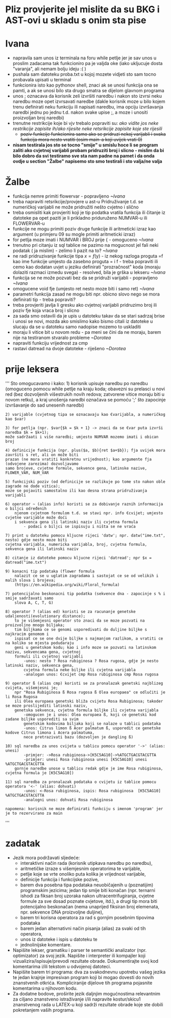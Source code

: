 # Pliz provjerite jel mislite da su BKG i AST-ovi u skladu s onim sta pise
# Ivana
* napravila sam unos iz terminala na foru while petlje jer je sav unos u proslim zadacama tak funkcioniro pa je valjda oke (iako ukljucuje dosta "varanja", ali nemam bolju ideju :( )
* pushala sam datoteku proba.txt u kojoj mozete vidjeti sto sam tocno probavala upisati u terminal
* funkcionira isto kao pythonov shell, znaci ak se unosi funkcija ona se pamti, a ak se unosi bilo sta drugo smatra se dijelom glavnom programa
* unos ; oznacava da korisnik zeli izvršiti naredbu i nakon sto izvrsi neku naredbu moze opet izvrsavati naredbe (dakle korisnik moze u bilo kojem trenu definirati neku funkciju ili napisati naredbu, ima opciju izvršavanja naredbi jednu po jednu t.d. nakon svake upise ;, a moze i unositi proizvoljan broj naredbi)
* trenutne restrikcije koje bi vjv trebalo popraviti su: _ako vidite jos neke restrikcije zapisite ih/ako rijesite neke retsrikcije zapisite koje ste rijesili_
  * ~~poziv funkcije funkcionira samo ako se pridruzi nekoj varijabli i svaka funkcija mora nesto vratiti (osim main-a koji uvijek vrati 0)~~
* __nisam testirala jos sto se tocno "smije" u smislu hoce li se program zaliti ako cvjetnoj varijabli probam pridruziti broj i slicno - mislim da bi bilo dobro da svi testiramo sve sta nam padne na pamet i da onda ovdje u section "Žalbe" napisemo sto smo testirali i sto valja/ne valja__
# Žalbe
* funkcija nemre primiti flowervar - popravljeno _~Ivana_
* treba napraviti retsrikcije/provjere u ast-u Pridruživanje t.d. se numeričkoj varijabli ne može pridružiti nešto cvjetno i slično
* treba osmisliti kak provjeriti koji je tip podatka vratila funkcija ili čitanje iz datoteke pa opet paziti je li prikladno priduruženo NUMVAR-u ili FLOWERVAR-u
* funkcije ne mogu primiti poziv druge funkcije ili aritmeticki izraz kao argument (u primjeru 09 su mogle primiti aritmeticki izraz)
* for petlja moze imati i NUMVAR i BROJ prije { - omoguceno _~Ivana_
* trenutno pri citanju iz sql tablice ne pazimo na mogucnost jel fali neki podatak ( ja mislim) - zelimo li pazit na to? _~Ivana_
* ne radi pridruzivanje funkcije tipa $x =f($y) - iz nekog razloga proguta =f kao ime funkcije umjesto da zasebno proguta = i f - treba popraviti ili cemo kao dodatan uvjet u jeziku definirati "prozračnost" koda (moraju dolaziti razmaci izmedu svega) - resolved, bila je grška u lekseru _~Ivana_
* funkcija se ne može pozvati bez da se pridruži varijabli - popravljeno _~Ivana_
* omogucene void fje (umjesto ret nesto moze biti i samo ret) _~Ivana_
* parametri funkcija zasad ne mogu biti npr. obicno slovo nego se mora definirati tip - treba popraviti?
* treba provjeriti javlja li gresku ako cvjetnoj varijabli pridruzimo broj ili poziv fje koja vraca broj i slicno
* za sada smo ostavili da je upis u datoteku takav da se stari sadrzaj brise i unosi se novi, mozda ako smislimo kako bismo citali iz datoteke u slucaju da se u datoteku samo nadopise mozemo to uskladiti
* moraju li vitice bit u novom redu - pa meni se čini da ne moraju, barem nije na testiranom stvaralo probleme _~Dorotea_
* napraviti funkciju vrijednost za cmp
* rastavi datread na dvoje datoteke - riješeno _~Dorotea_
# prije leksera
'''
Sto omogucavamo i kako:
    1) korisnik upisuje naredbu po naredbu (omoguceno pomocu while petlje na kraju koda;
        obavezni su prelasci u novi red (bez dozvoljenih višestrukih novih redova; zatvorene vitice
        moraju biti u novom retku), a kraj unošenja naredbi označava se pomoću ';' što
        zapocinje izvršavanje do sad unesenih naredbi)
        
    2) varijable (cvjetnog tipa se oznacavaju kao €varijabla, a numeričkog kao $var)
    
    3) for petlja (npr. $var{$k = $k + 1} -> znaci da se €var puta izvrši naredba $k = $k+1);
    može sadržaati i više naredbi; umjesto NUMVAR mozemo imati i obican broj 
    
    4) definicije funkcija (npr. plus($a, $b){ret $a+$b}); fja uvijek mora završiti s ret, ali on može biti
    prazan (ne mora vratiti konkretnu vrijednost); kao argumente fja (odvojene zarezima) dozvoljavamo
    samo brojeve, cvjetne formule, sekvence gena, latinske nazive, FLOWER_VAR, NUM_VAR
    
    5) funkcijski poziv (od definicije se razlikuje po tome sto nakon oble zagrade ne dode vitica);
    moze se pojaviti samostalno ili kao desna strana pridruživanja varijabli
    
    6) operator ~ (alias info) koristi se za dobivanje raznih informacija o biljci određenih
        njenom cvjetnom formulom t.d. se stavi npr. info €cvijet; umjesto cvjetne varijable može doći
        i sekvenca gena ili latinski naziv ili cvjetna formula
            - podaci o biljci se ispisuju i ništa se ne vraća
    
    7) print u datoteku pomocu kljucne rijeci 'datw'; npr. datw("ime.txt", nesto) gdje nesto moze biti
    cvjetna varijabla, numericka varijabla, broj, cvjetna formula, sekvenca gena ili latinski naziv
    
    8) citanje iz datoteke pomocu kljucne rijeci 'datread'; npr $x = datread("ime.txt")
    
    9) konacni tip podataka (flower formula
        nalazit ce se u uglatim zagradama i sastojat ce se od velikih i malih slova i brojeva;
        (https://en.wikipedia.org/wiki/Floral_formula)
        
    7) potencijalno beskonacni tip podatka (sekvence dna - zapocinje s % i smije sadržavati samo
        slova A, C, T, G)
        
    8) operator ? (alias ed) koristi se za racunanje genetske udaljenosti(evolutionary distance);
        to je višemjesni operator sto znaci da se moze pozvati na proizvoljno mnogo biljaka;
        tim biljkama ce se genomi usporedivati do duljine biljke s najkracim genomom i
        ispisat ce se one dvije biljke s najmanjom razlikom, a vratiti ce na koliko se mjesta podudaraju
        geni u genetskom kodu; kao i info moze se pozvati na latinskom nazivu, sekvencama gena, cvjetnoj 
        formuli ili cvjetnoj varijabli
            -unos: nesto ? Rosa rubiginosa ? Rosa rugosa, gdje je nesto latinski naziv, sekvenca gena,
            cvjetna formula neke biljke ili cvjetna varijabla
            -analogan unos: €cvijet cmp Rosa rubiginosa cmp Rosa rugosa
        
    9) operator ß (alias cmp) koristi se za pronalazak genetski najblizeg cvijeta, višemjesni je;
        npr "Rosa Rubiginosa ß Rosa rugosa ß Olea europaea" ce odlučiti je li Rosa Rugosa
        ili Olea europaea genetski bliža cvijetu Rosa Rubiginosa; takoder se moze proslijediti latinski naziv,
        genetska sekvenca, cvjetna formula biljke ili cvjetna varijabla
            -omogucen je i unos: Olea europaea ß, koji ce genetski kod zadane biljke usporediti sa svim
            genetskim kodovima biljaka koji se nalaze u tablici podataka
            -unos: Citrus limon ß Acer palmatum ß, usporedit ce genetske kodove Citrus limona i Acera palmatuma,
            nece pretrazivati bazu (dozvoljen je dangling ß)
            
    10) sql naredba za unos cvijeta u tablicu pomocu operator '->' (alias: unesi)
            -primjer: ->Rosa rubiginosa->[K5C5AG10]->%ATGCTGACGTACGTTA
            -primjer: unesi Rosa rubiginosa unesi [K5C5AG10] unesi %ATGCTGACGTACGTTA
        gornje naredbe unose u tablicu redak gdje je ime Rosa rubiginosa, cvjetna formula je [K5C5AG10])
        
    11) sql naredba za pronalazak podataka o cvijetu iz tablice pomocu operatora '<-' (alias: dohvati)
            -unos: <-Rosa rubiginosa, ispis: Rosa rubiginosa  [K5C5AG10]  %ATGCTGACGTACGTTA
            -analogni unos: dohvati Rosa rubiginosa
        
    napomena: korisnik ne moze definirati funkciju s imenom 'program' jer je to rezervirano za main
'''
# zadatak
* Jezik mora podržavati sljedeće:
  * interaktivni način rada (korisnik utipkava naredbu po naredbu),
  * aritmetičke izraze s višemjesnim operatorima te varijable,
  * petlje koje se vrte onoliko puta kolika je vrijednost varijable,
  * definicije funkcija i funkcijske pozive,
  * barem dva posebna tipa podataka neuobičajenih u (poznatijim) programskim jezicima; jedan tip smije biti konačan (npr. ternarni ishodi za fiksan broj uzoraka nakon ultracentrifugiranja, cvjetne formule za sve dosad poznate cvjetove, itd.), a drugi tip mora biti potencijalno beskonačan (nema unaprijed fiksiran broj elemenata, npr. sekvence DNA proizvoljne duljine),
  * barem tri korisna operatora za rad s gornjim posebnim tipovima podataka
  * barem jedan alternativni način pisanja (alias) za svaki od tih operatora,
  * unos iz datoteke i ispis u datoteku te
  * jednolinijske komentare.
* Napišite lekser, gramatiku i parser te semantički analizator (npr. optimizator) za
svoj jezik. Napišite i interpreter ili kompajler koji vizualizira/ispisuje/prevodi
rezultate obrade. Dokumentirajte svoj kod komentarima i/ili tekstom u odvojenoj datoteci.
* Napišite barem tri programa: dva za svakodnevnu upotrebu vašeg jezika te
jedan krajnje impresivan program koji bi mogao dovesti do novih znanstvenih
otkrića. Kompliciranije dijelove tih programa pojasnite komentarima u njihovom kodu.
* Za dodatne bodove, proširite jezik daljnjim mogućnostima relevantnim za
ciljano znanstveno istraživanje i/ili napravite kostur/skicu1
znanstvenog rada u
LATEX-u koji sadrži rezultate obrade koje ste dobili pokretanjem vaših programa.
